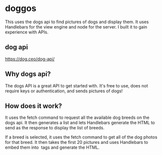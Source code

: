 # doggos

This uses the dogs api to find pictures of dogs and display them.  It uses Handlebars for the view engine and node for the server.  I built it to gain experience with APIs.

## dog api
https://dog.ceo/dog-api/

## Why dogs api?

The dogs API is a great API to get started with. It's free to use, does not require keys or authentication, and sends pictures of dogs!

## How does it work?

It uses the fetch command to request all the available dog breeds on the dogs api.  It then generates a list and lets Handlebars generate the HTML to send as the response to display the list of breeds. 

If a breed is selected, it uses the fetch command to get all of the dog photos for that breed.  It then takes the first 20 pictures and uses Handlebars to embed them into <img> tags and generate the HTML. 
